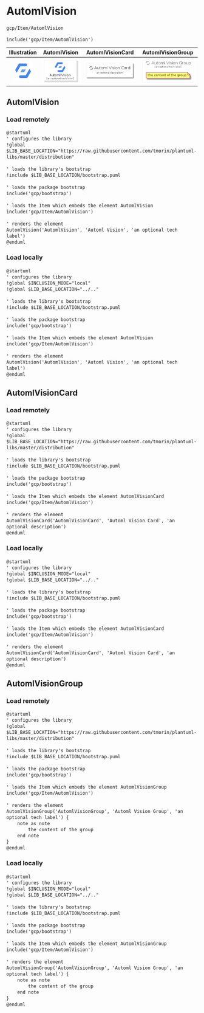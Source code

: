 # AutomlVision


```text
gcp/Item/AutomlVision
```

```text
include('gcp/Item/AutomlVision')
```



| Illustration | AutomlVision | AutomlVisionCard | AutomlVisionGroup |
| :---: | :---: | :---: | :---: |
| ![illustration for Illustration](../../gcp/Item/AutomlVision.png) | ![illustration for AutomlVision](../../gcp/Item/AutomlVision.Local.png) | ![illustration for AutomlVisionCard](../../gcp/Item/AutomlVisionCard.Local.png) | ![illustration for AutomlVisionGroup](../../gcp/Item/AutomlVisionGroup.Local.png) |




## AutomlVision

### Load remotely
```plantuml
@startuml
' configures the library
!global $LIB_BASE_LOCATION="https://raw.githubusercontent.com/tmorin/plantuml-libs/master/distribution"

' loads the library's bootstrap
!include $LIB_BASE_LOCATION/bootstrap.puml

' loads the package bootstrap
include('gcp/bootstrap')

' loads the Item which embeds the element AutomlVision
include('gcp/Item/AutomlVision')

' renders the element
AutomlVision('AutomlVision', 'Automl Vision', 'an optional tech label')
@enduml
```

### Load locally
```plantuml
@startuml
' configures the library
!global $INCLUSION_MODE="local"
!global $LIB_BASE_LOCATION="../.."

' loads the library's bootstrap
!include $LIB_BASE_LOCATION/bootstrap.puml

' loads the package bootstrap
include('gcp/bootstrap')

' loads the Item which embeds the element AutomlVision
include('gcp/Item/AutomlVision')

' renders the element
AutomlVision('AutomlVision', 'Automl Vision', 'an optional tech label')
@enduml
```

## AutomlVisionCard

### Load remotely
```plantuml
@startuml
' configures the library
!global $LIB_BASE_LOCATION="https://raw.githubusercontent.com/tmorin/plantuml-libs/master/distribution"

' loads the library's bootstrap
!include $LIB_BASE_LOCATION/bootstrap.puml

' loads the package bootstrap
include('gcp/bootstrap')

' loads the Item which embeds the element AutomlVisionCard
include('gcp/Item/AutomlVision')

' renders the element
AutomlVisionCard('AutomlVisionCard', 'Automl Vision Card', 'an optional description')
@enduml
```

### Load locally
```plantuml
@startuml
' configures the library
!global $INCLUSION_MODE="local"
!global $LIB_BASE_LOCATION="../.."

' loads the library's bootstrap
!include $LIB_BASE_LOCATION/bootstrap.puml

' loads the package bootstrap
include('gcp/bootstrap')

' loads the Item which embeds the element AutomlVisionCard
include('gcp/Item/AutomlVision')

' renders the element
AutomlVisionCard('AutomlVisionCard', 'Automl Vision Card', 'an optional description')
@enduml
```

## AutomlVisionGroup

### Load remotely
```plantuml
@startuml
' configures the library
!global $LIB_BASE_LOCATION="https://raw.githubusercontent.com/tmorin/plantuml-libs/master/distribution"

' loads the library's bootstrap
!include $LIB_BASE_LOCATION/bootstrap.puml

' loads the package bootstrap
include('gcp/bootstrap')

' loads the Item which embeds the element AutomlVisionGroup
include('gcp/Item/AutomlVision')

' renders the element
AutomlVisionGroup('AutomlVisionGroup', 'Automl Vision Group', 'an optional tech label') {
    note as note
        the content of the group
    end note
}
@enduml
```

### Load locally
```plantuml
@startuml
' configures the library
!global $INCLUSION_MODE="local"
!global $LIB_BASE_LOCATION="../.."

' loads the library's bootstrap
!include $LIB_BASE_LOCATION/bootstrap.puml

' loads the package bootstrap
include('gcp/bootstrap')

' loads the Item which embeds the element AutomlVisionGroup
include('gcp/Item/AutomlVision')

' renders the element
AutomlVisionGroup('AutomlVisionGroup', 'Automl Vision Group', 'an optional tech label') {
    note as note
        the content of the group
    end note
}
@enduml
```

